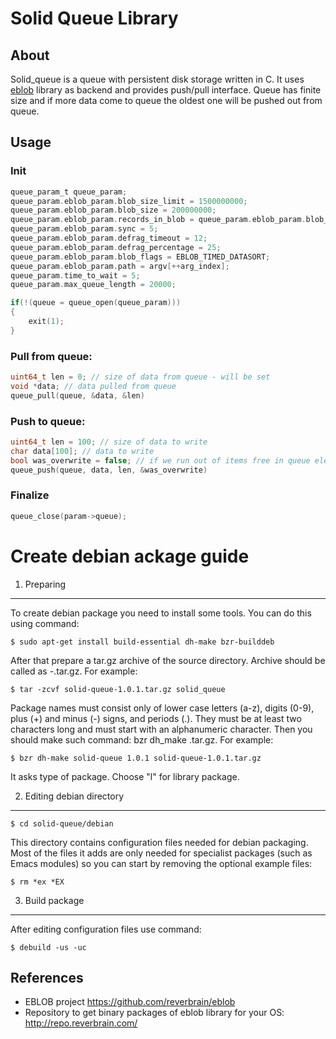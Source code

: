 Solid Queue Library
===================

About
-----
Solid_queue is a queue with persistent disk storage written in C.
It uses [eblob](https://github.com/reverbrain/eblob) library as backend and provides push/pull interface.
Queue has finite size and if more data come to queue the oldest one will be pushed out from queue.

Usage
-----
### Init
```c
queue_param_t queue_param;
queue_param.eblob_param.blob_size_limit = 1500000000;
queue_param.eblob_param.blob_size = 200000000;
queue_param.eblob_param.records_in_blob = queue_param.eblob_param.blob_size/14000;
queue_param.eblob_param.sync = 5;
queue_param.eblob_param.defrag_timeout = 12;
queue_param.eblob_param.defrag_percentage = 25;
queue_param.eblob_param.blob_flags = EBLOB_TIMED_DATASORT;
queue_param.eblob_param.path = argv[++arg_index];
queue_param.time_to_wait = 5;
queue_param.max_queue_length = 20000;

if(!(queue = queue_open(queue_param)))
{
	exit(1);
}
```

### Pull from queue:
```c
uint64_t len = 0; // size of data from queue - will be set
void *data; // data pulled from queue
queue_pull(queue, &data, &len)
```
### Push to queue:
```c
uint64_t len = 100; // size of data to write
char data[100]; // data to write
bool was_overwrite = false; // if we run out of items free in queue element could be push out
queue_push(queue, data, len, &was_overwrite)
```

### Finalize
```c
queue_close(param->queue);
```

 Create debian ackage guide
==========================
1. Preparing
------------
To create debian package you need to install some tools. You can do this using command:
```shell
$ sudo apt-get install build-essential dh-make bzr-builddeb
```

After that prepare a tar.gz archive of the source directory. Archive should be called as <name-of-package>-<version>.tar.gz.
For example:
```shell
$ tar -zcvf solid-queue-1.0.1.tar.gz solid_queue
```

Package names must consist only of lower case letters (a-z), digits (0-9), plus (+) and minus (-) signs, and periods (.). They must be at least two characters long and must start with an alphanumeric character.
Then you should make such command: bzr dh_make <name-of-package> <version> <name-of-existing-source-archive>.tar.gz. For example:
```shell
$ bzr dh-make solid-queue 1.0.1 solid-queue-1.0.1.tar.gz
```
It asks type of package. Choose "l" for library package.

2. Editing debian directory
---------------------------
```shell
$ cd solid-queue/debian
```
This directory contains configuration files needed for debian packaging. Most of the files it adds are only needed for specialist packages (such as Emacs modules) so you can start by removing the optional example files:
```shell
$ rm *ex *EX
```

3. Build package
----------------
After editing configuration files use command:
```shell
$ debuild -us -uc
```

References
------
 * EBLOB project https://github.com/reverbrain/eblob
 * Repository to get binary packages of eblob library for your OS: http://repo.reverbrain.com/
